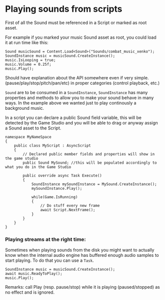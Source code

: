# Playing sounds from scripts

First of all the Sound must be referenced in a Script or marked as root asset.

For example if you marked your music Sound asset as root, you could load it at run time like this:
```
Sound musicSound = Content.Load<Sound>("Sounds/combat_music_xenko");
SoundInstance music = musicSound.CreateInstance();
music.IsLooping = true;
music.Volume = 0.25f;
music.Play();
```
Should have explanation about the API somewhere even if very simple. (pause/play/stop/pitch/pan/etc) in proper categories (control playback, etc.)

`Sound` are to be consumed in a `SoundInstance`, `SoundInstance` has many properties and methods to allow you to make your sound behave in many ways.
In the example above we wanted just to play continously a background music.

In a script you can declare a public Sound field variable, this will be detected by the Game Studio and you will be able to drag or anyway assign a Sound asset to the Script.

```
namespace MyNameSpace
{
    public class MyScript : AsyncScript
    {
        // Declared public member fields and properties will show in the game studio
        public Sound MySound; //this will be populated accordingly to what you do in the Game Studio

        public override async Task Execute()
        {
        	SoundInstance mySoundInstance = MySound.CreateInstance();
            mySoundInstance.Play();

            while(Game.IsRunning)
            {
                // Do stuff every new frame
                await Script.NextFrame();
            }
        }
    }
}
```

### Playing streams at the right time:
Sometimes when playing sounds from the disk you might want to actually know when the internal audio engine has buffered enough audio samples to start playing.
To do that you can use a `Task`.
```
SoundInstance music = musicSound.CreateInstance();
await music.ReadyToPlay();
music.Play();
```

Remarks:
call Play (resp. pause/stop) while it is playing (paused/stopped) as no effect and is ignored.